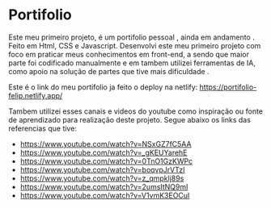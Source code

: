 # Portifolio
Este meu primeiro projeto, é um portifolio pessoal , ainda em andamento . Feito em Html, CSS e Javascript. Desenvolvi este meu primeiro projeto com foco em praticar meus conhecimentos em front-end, a sendo que maior parte foi codificado manualmente e em tambem utilizei ferramentas de IA, como apoio na solução de partes que tive mais dificuldade . 

Este é o link do meu portifolio ja feito o deploy na netlify: https://portifolio-felip.netlify.app/

Tambem utilizei esses canais e videos do youtube como inspiração ou fonte de aprendizado para realização deste projeto. Segue abaixo os links das referencias que tive:

- https://www.youtube.com/watch?v=NSxGZ7fC5AA
- https://www.youtube.com/watch?v=_gKEUYarehE
- https://www.youtube.com/watch?v=0TnO1GzKWPc
- https://www.youtube.com/watch?v=boqvpJrVTzI
- https://www.youtube.com/watch?v=z_qmpklj89s
- https://www.youtube.com/watch?v=2umsItNQ9mI
- https://www.youtube.com/watch?v=V1vmK3EOCuI
